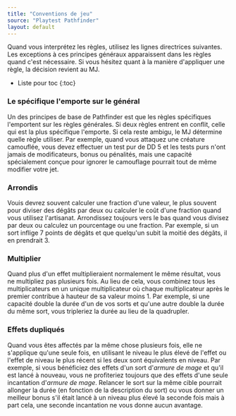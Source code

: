 ```yaml
---
title: "Conventions de jeu"
source: "Playtest Pathfinder"
layout: default
---
```


Quand vous interprétez les règles, utilisez les lignes directrices suivantes. Les exceptions à ces principes généraux apparaissent dans les règles quand c'est nécessaire. Si vous hésitez quant à la manière d'appliquer une règle, la décision revient au MJ.

* Liste pour toc
{:toc}

### Le spécifique l'emporte sur le général

Un des principes de base de Pathfinder est que les règles spécifiques l'emportent sur les règles générales. Si deux règles entrent en conflit, celle qui est la plus spécifique l'emporte. Si cela reste ambigu, le MJ détermine quelle règle utiliser. Par exemple, quand vous attaquez une créature camouflée, vous devez effectuer un test pur de DD 5 et les tests purs n'ont jamais de modificateurs, bonus ou pénalités, mais une capacité spécialement conçue pour ignorer le camouflage pourrait tout de même modifier votre jet.

### Arrondis

Vouis devrez souvent calculer une fraction d'une valeur, le plus souvent pour diviser des dégâts par deux ou calculer le coût d'une fraction quand vous utilisez l'artisanat. Arrondissez toujours vers le bas quand vous divisez par deux ou calculez un pourcentage ou une fraction. Par exemple, si un sort inflige 7 points de dégâts et que quelqu'un subit la moitié des dégâts, il en prendrait 3.

### Multiplier

Quand plus d'un effet multiplieraient normalement le même résultat, vous ne multipliez pas plusieurs fois. Au lieu de cela, vous combinez tous les multiplicateurs en un unique multiplicateur où chaque multiplicateur après le premier contribue à hauteur de sa valeur moins 1. Par exemple, si une capacité double la durée d'un de vos sorts et qu'une autre double la durée du même sort, vous tripleriez la durée au lieu de la quadrupler.

### Effets dupliqués

Quand vous êtes affectés par la même chose plusieurs fois, elle ne s'applique qu'une seule fois, en utilisant le niveau le plus élevé de l'effet ou l'effet de niveau le plus récent si les deux sont équivalents en niveau. Par exemple, si vous bénéficiez des effets d'un sort d'*armure de mage* et qu'il est lancé à nouveau, vous ne profiteriez toujours que des effets d'une seule incantation d'*armure de mage*. Relancer le sort sur la même cible pourrait allonger la durée (en fonction de la description du sort) ou vous donner un meilleur bonus s'il était lancé à un niveau plus élevé la seconde fois mais à part cela, une seconde incantation ne vous donne aucun avantage.
